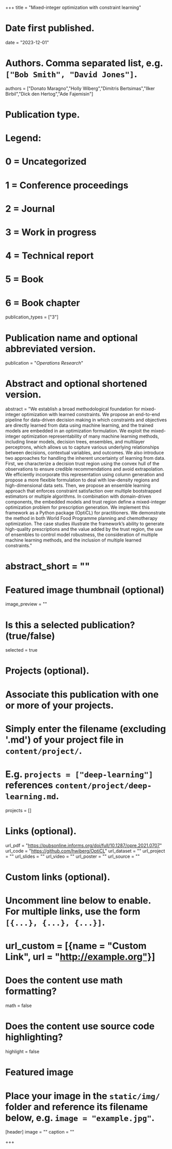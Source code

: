 +++
title = "Mixed-integer optimization with constraint learning"

# Date first published.
date = "2023-12-01"

# Authors. Comma separated list, e.g. `["Bob Smith", "David Jones"]`.
authors = ["Donato Maragno","Holly Wiberg","Dimitris Bertsimas","Ilker Birbil","Dick den Hertog","Ade Fajemisin"]

# Publication type.
# Legend:
# 0 = Uncategorized
# 1 = Conference proceedings
# 2 = Journal
# 3 = Work in progress
# 4 = Technical report
# 5 = Book
# 6 = Book chapter
publication_types = ["3"]

# Publication name and optional abbreviated version.
publication = "*Operations Research*"

# Abstract and optional shortened version.
abstract = "We establish a broad methodological foundation for mixed-integer optimization with learned constraints. We propose an end-to-end pipeline for data-driven decision making in which constraints and objectives are directly learned from data using machine learning, and the trained models are embedded in an optimization formulation. We exploit the mixed-integer optimization representability of many machine learning methods, including linear models, decision trees, ensembles, and multilayer perceptrons, which allows us to capture various underlying relationships between decisions, contextual variables, and outcomes. We also introduce two approaches for handling the inherent uncertainty of learning from data. First, we characterize a decision trust region using the convex hull of the observations to ensure credible recommendations and avoid extrapolation. We efficiently incorporate this representation using column generation and propose a more flexible formulation to deal with low-density regions and high-dimensional data sets. Then, we propose an ensemble learning approach that enforces constraint satisfaction over multiple bootstrapped estimators or multiple algorithms. In combination with domain-driven components, the embedded models and trust region define a mixed-integer optimization problem for prescription generation. We implement this framework as a Python package (OptiCL) for practitioners. We demonstrate the method in both World Food Programme planning and chemotherapy optimization. The case studies illustrate the framework’s ability to generate high-quality prescriptions and the value added by the trust region, the use of ensembles to control model robustness, the consideration of multiple machine learning methods, and the inclusion of multiple learned constraints."

# abstract_short = ""

# Featured image thumbnail (optional)
image_preview = ""

# Is this a selected publication? (true/false)
selected = true

# Projects (optional).
#   Associate this publication with one or more of your projects.
#   Simply enter the filename (excluding '.md') of your project file in `content/project/`.
#   E.g. `projects = ["deep-learning"]` references `content/project/deep-learning.md`.
projects = []

# Links (optional).
url_pdf = "https://pubsonline.informs.org/doi/full/10.1287/opre.2021.0707"
url_code = "https://github.com/hwiberg/OptiCL"
url_dataset = ""
url_project = ""
url_slides = ""
url_video = ""
url_poster = ""
url_source = ""

# Custom links (optional).
#   Uncomment line below to enable. For multiple links, use the form `[{...}, {...}, {...}]`.
# url_custom = [{name = "Custom Link", url = "http://example.org"}]

# Does the content use math formatting?
math = false

# Does the content use source code highlighting?
highlight = false

# Featured image
# Place your image in the `static/img/` folder and reference its filename below, e.g. `image = "example.jpg"`.
[header]
image = ""
caption = ""

+++
